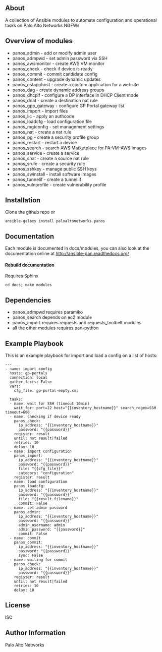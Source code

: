 About
-----

A collection of Ansible modules to automate configuration and operational tasks on Palo Alto Networks NGFWs

Overview of modules
-------------------

- panos_admin - add or modify admin user
- panos_admpwd - set admin password via SSH
- panos_awsmonitor - create AWS VM monitor
- panos_check - check if device is ready
- panos_commit - commit candidate config
- panos_content - upgrade dynamic updates
- panos_cstapphost - create a custom application for a website
- panos_dag - create dynamic address groups
- panos_dhcpif - configure a DP interface in DHCP Client mode
- panos_dnat - create a destination nat rule
- panos_gpp_gateway - configure GP Portal gateway list
- panos_import - import files
- panos_lic - apply an authcode
- panos_loadcfg - load configuration file
- panos_mgtconfig - set management settings
- panos_nat - create a nat rule
- panos_pg - create a security profile group
- panos_restart - restart a device
- panos_search - search AWS Matketplace for PA-VM-AWS images
- panos_service - create a service
- panos_snat - create a source nat rule
- panos_srule - create a security rule
- panos_sshkey - manage public SSH keys
- panos_swinstall - install software images
- panos_tunnelif - create a tunnel if
- panos_vulnprofile - create vulnerability profile

Installation
--------------

Clone the github repo or

    ansible-galaxy install paloaltonetworks.panos

Documentation
-------------

Each module is documented in docs/modules, you can also look at the documentation online at http://ansible-pan.readthedocs.org/

#### Rebuild documentation

Requires Sphinx

    cd docs; make modules

Dependencies
------------

- panos_admpwd requires paramiko
- panos_search depends on ec2 module
- panos_import requires requests and requests_toolbelt modules
- all the other modules requires pan-python

Example Playbook
----------------

This is an example playbook for import and load a config on a list of hosts:

    ---
    - name: import config
      hosts: gp-portals
      connection: local
      gather_facts: False
      vars:
        cfg_file: gp-portal-empty.xml
    
      tasks:
      - name: wait for SSH (timeout 10min)
        wait_for: port=22 host="{{inventory_hostname}}" search_regex=SSH timeout=600
      - name: checking if device ready
        panos_check: 
          ip_address: "{{inventory_hostname}}" 
          password: "{{password}}"
        register: result
        until: not result|failed
        retries: 10
        delay: 10
      - name: import configuration
        panos_import:
          ip_address: "{{inventory_hostname}}" 
          password: "{{password}}"
          file: "{{cfg_file}}"
          category: "configuration"
        register: result
      - name: load configuration
        panos_loadcfg:
          ip_address: "{{inventory_hostname}}" 
          password: "{{password}}"
          file: "{{result.filename}}"
          commit: False       
      - name: set admin password
        panos_admin:
          ip_address: "{{inventory_hostname}}"
          password: "{{password}}"
          admin_username: admin
          admin_password: "{{password}}"
          commit: False
      - name: commit
        panos_commit:
          ip_address: "{{inventory_hostname}}"
          password: "{{password}}"
          sync: False
      - name: waiting for commit
        panos_check: 
          ip_address: "{{inventory_hostname}}" 
          password: "{{password}}"
        register: result
        until: not result|failed
        retries: 10
        delay: 10

License
-------

ISC

Author Information
------------------

Palo Alto Networks


